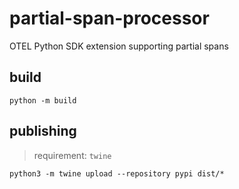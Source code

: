# partial-span-processor
OTEL Python SDK extension supporting partial spans

## build
`python -m build`

## publishing
> requirement: `twine`

`python3 -m twine upload --repository pypi dist/* `
